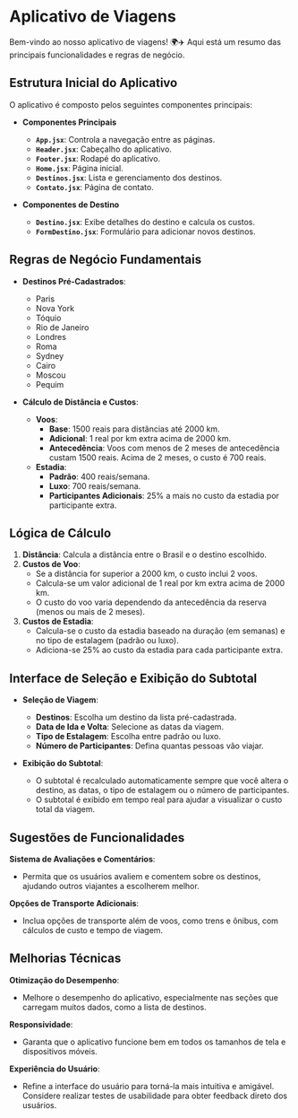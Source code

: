 # Aplicativo de Viagens

Bem-vindo ao nosso aplicativo de viagens! 🌍✈️ Aqui está um resumo das principais funcionalidades e regras de negócio.

## Estrutura Inicial do Aplicativo

O aplicativo é composto pelos seguintes componentes principais:

- **Componentes Principais**
  - **`App.jsx`**: Controla a navegação entre as páginas.
  - **`Header.jsx`**: Cabeçalho do aplicativo.
  - **`Footer.jsx`**: Rodapé do aplicativo.
  - **`Home.jsx`**: Página inicial.
  - **`Destinos.jsx`**: Lista e gerenciamento dos destinos.
  - **`Contato.jsx`**: Página de contato.

- **Componentes de Destino**
  - **`Destino.jsx`**: Exibe detalhes do destino e calcula os custos.
  - **`FormDestino.jsx`**: Formulário para adicionar novos destinos.

## Regras de Negócio Fundamentais

- **Destinos Pré-Cadastrados**: 
  - Paris
  - Nova York
  - Tóquio
  - Rio de Janeiro
  - Londres
  - Roma
  - Sydney
  - Cairo
  - Moscou
  - Pequim

- **Cálculo de Distância e Custos**:
  - **Voos**:
    - **Base**: 1500 reais para distâncias até 2000 km.
    - **Adicional**: 1 real por km extra acima de 2000 km.
    - **Antecedência**: Voos com menos de 2 meses de antecedência custam 1500 reais. Acima de 2 meses, o custo é 700 reais.
  - **Estadia**:
    - **Padrão**: 400 reais/semana.
    - **Luxo**: 700 reais/semana.
    - **Participantes Adicionais**: 25% a mais no custo da estadia por participante extra.

## Lógica de Cálculo

1. **Distância**: Calcula a distância entre o Brasil e o destino escolhido.
2. **Custos de Voo**:
   - Se a distância for superior a 2000 km, o custo inclui 2 voos.
   - Calcula-se um valor adicional de 1 real por km extra acima de 2000 km.
   - O custo do voo varia dependendo da antecedência da reserva (menos ou mais de 2 meses).
3. **Custos de Estadia**:
   - Calcula-se o custo da estadia baseado na duração (em semanas) e no tipo de estalagem (padrão ou luxo).
   - Adiciona-se 25% ao custo da estadia para cada participante extra.

## Interface de Seleção e Exibição do Subtotal

- **Seleção de Viagem**:
  - **Destinos**: Escolha um destino da lista pré-cadastrada.
  - **Data de Ida e Volta**: Selecione as datas da viagem.
  - **Tipo de Estalagem**: Escolha entre padrão ou luxo.
  - **Número de Participantes**: Defina quantas pessoas vão viajar.

- **Exibição do Subtotal**:
  - O subtotal é recalculado automaticamente sempre que você altera o destino, as datas, o tipo de estalagem ou o número de participantes.
  - O subtotal é exibido em tempo real para ajudar a visualizar o custo total da viagem.


## Sugestões de Funcionalidades

 **Sistema de Avaliações e Comentários**:
   - Permita que os usuários avaliem e comentem sobre os destinos, ajudando outros viajantes a escolherem melhor.

**Opções de Transporte Adicionais**:
   - Inclua opções de transporte além de voos, como trens e ônibus, com cálculos de custo e tempo de viagem.


## Melhorias Técnicas
**Otimização do Desempenho**:
   - Melhore o desempenho do aplicativo, especialmente nas seções que carregam muitos dados, como a lista de destinos.

 **Responsividade**:
   - Garanta que o aplicativo funcione bem em todos os tamanhos de tela e dispositivos móveis.

 **Experiência do Usuário**:
   - Refine a interface do usuário para torná-la mais intuitiva e amigável. Considere realizar testes de usabilidade para obter feedback direto dos usuários.

